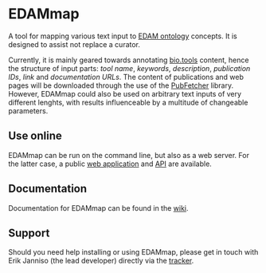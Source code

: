 # EDAMmap

A tool for mapping various text input to [EDAM ontology](http://edamontology.org/page) concepts. It is designed to assist not replace a curator.

Currently, it is mainly geared towards annotating [bio.tools](https://bio.tools/) content, hence the structure of input parts: _tool name_, _keywords_, _description_, _publication IDs_, _link_ and _documentation URLs_. The content of publications and web pages will be downloaded through the use of the [PubFetcher](https://github.com/edamontology/pubfetcher) library. However, EDAMmap could also be used on arbitrary text inputs of very different lenghts, with results influenceable by a multitude of changeable parameters.

## Use online

EDAMmap can be run on the command line, but also as a web server. For the latter case, a public [web application](https://biit.cs.ut.ee/edammap/) and [API](https://github.com/edamontology/edammap/wiki/api) are available.

## Documentation

Documentation for EDAMmap can be found in the [wiki](https://github.com/edamontology/edammap/wiki).

## Support

Should you need help installing or using EDAMmap, please get in touch with Erik Janniso (the lead developer) directly via the [tracker](https://github.com/edamontology/edammap/issues).

